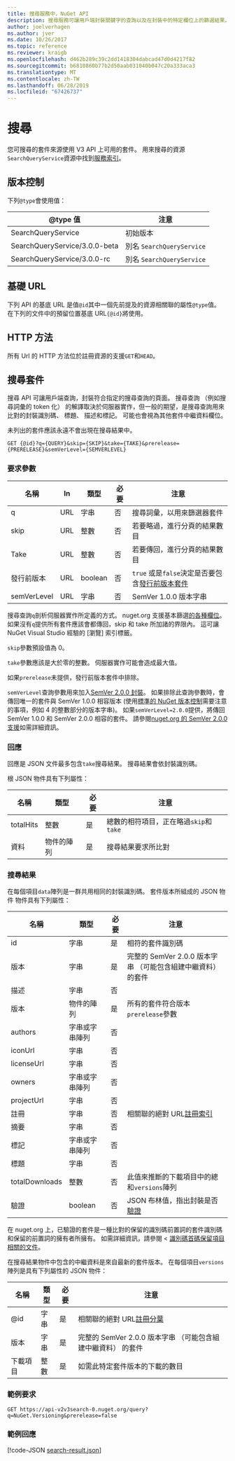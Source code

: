 ```yaml
---
title: 搜尋服務中，NuGet API
description: 搜尋服務可讓用戶端封裝關鍵字的查詢以及在封裝中的特定欄位上的篩選結果。
author: joelverhagen
ms.author: jver
ms.date: 10/26/2017
ms.topic: reference
ms.reviewer: kraigb
ms.openlocfilehash: d462b289c39c2dd1418304dabcad47d0d4217f82
ms.sourcegitcommit: b6810860b77b2d50aab031040b047c20a333aca3
ms.translationtype: MT
ms.contentlocale: zh-TW
ms.lasthandoff: 06/28/2019
ms.locfileid: "67426737"
---
```

# <a name="search"></a>搜尋

您可搜尋的套件來源使用 V3 API 上可用的套件。 用來搜尋的資源`SearchQueryService`資源中找到[服務索引](service-index.md)。

## <a name="versioning"></a>版本控制

下列`@type`會使用值：

@type 值                   | 注意
----------------------------- | -----
SearchQueryService            | 初始版本
SearchQueryService/3.0.0-beta | 別名 `SearchQueryService`
SearchQueryService/3.0.0-rc   | 別名 `SearchQueryService`

## <a name="base-url"></a>基礎 URL

下列 API 的基底 URL 是值`@id`其中一個先前提及的資源相關聯的屬性`@type`值。 在下列的文件中的預留位置基底 URL`{@id}`將使用。

## <a name="http-methods"></a>HTTP 方法

所有 Url 的 HTTP 方法位於註冊資源的支援`GET`和`HEAD`。

## <a name="search-for-packages"></a>搜尋套件

搜尋 API 可讓用戶端查詢，封裝符合指定的搜尋查詢的頁面。 搜尋查詢 （例如搜尋詞彙的 token 化） 的解譯取決於伺服器實作，但一般的期望，是搜尋查詢用來比對的封裝識別碼、 標題、 描述和標記。 可能也會視為其他套件中繼資料欄位。

未列出的套件應該永遠不會出現在搜尋結果中。

    GET {@id}?q={QUERY}&skip={SKIP}&take={TAKE}&prerelease={PRERELEASE}&semVerLevel={SEMVERLEVEL}

### <a name="request-parameters"></a>要求參數

名稱        | In     | 類型    | 必要 | 注意
----------- | ------ | ------- | -------- | -----
q           | URL    | 字串  | 否       | 搜尋詞彙，以用來篩選器套件
skip        | URL    | 整數 | 否       | 若要略過，進行分頁的結果數目
Take        | URL    | 整數 | 否       | 若要傳回，進行分頁的結果數目
發行前版本  | URL    | boolean | 否       | `true` 或是`false`決定是否要包含[發行前版本套件](../create-packages/prerelease-packages.md)
semVerLevel | URL    | 字串  | 否       | SemVer 1.0.0 版本字串 

搜尋查詢`q`剖析伺服器實作所定義的方式。 nuget.org 支援基本篩選[的各種欄位](../consume-packages/finding-and-choosing-packages.md#search-syntax)。 如果沒有`q`提供所有套件應該會都傳回，skip 和 take 所加諸的界限內。 這可讓 NuGet Visual Studio 經驗的 [瀏覽] 索引標籤。

`skip`參數預設值為 0。

`take`參數應該是大於零的整數。 伺服器實作可能會造成最大值。

如果`prerelease`未提供，發行前版本套件中排除。

`semVerLevel`查詢參數用來加入[SemVer 2.0.0 封裝](https://github.com/NuGet/Home/wiki/SemVer2-support-for-nuget.org-%28server-side%29#identifying-semver-v200-packages)。
如果排除此查詢參數時，會傳回唯一的套件與 SemVer 1.0.0 相容版本 (使用[標準的 NuGet 版本控制](../reference/package-versioning.md)需要注意的事項，例如 4 的整數部分的版本字串)。
如果`semVerLevel=2.0.0`提供，將傳回 SemVer 1.0.0 和 SemVer 2.0.0 相容的套件。 請參閱[nuget.org 的 SemVer 2.0.0 支援](https://github.com/NuGet/Home/wiki/SemVer2-support-for-nuget.org-%28server-side%29)如需詳細資訊。

### <a name="response"></a>回應

回應是 JSON 文件最多包含`take`搜尋結果。 搜尋結果會依封裝識別碼。

根 JSON 物件具有下列屬性：

名稱      | 類型             | 必要 | 注意
--------- | ---------------- | -------- | -----
totalHits | 整數          | 是      | 總數的相符項目，正在略過`skip`和 `take`
資料      | 物件的陣列 | 是      | 搜尋結果要求所比對

### <a name="search-result"></a>搜尋結果

在每個項目`data`陣列是一群共用相同的封裝識別碼。 套件版本所組成的 JSON 物件
物件具有下列屬性：

名稱           | 類型                       | 必要 | 注意
-------------- | -------------------------- | -------- | -----
id             | 字串                     | 是      | 相符的套件識別碼
版本        | 字串                     | 是      | 完整的 SemVer 2.0.0 版本字串 （可能包含組建中繼資料） 的套件
描述    | 字串                     | 否       | 
版本       | 物件的陣列           | 是      | 所有的套件符合版本`prerelease`參數
authors        | 字串或字串陣列 | 否       | 
iconUrl        | 字串                     | 否       | 
licenseUrl     | 字串                     | 否       | 
owners         | 字串或字串陣列 | 否       | 
projectUrl     | 字串                     | 否       | 
註冊   | 字串                     | 否       | 相關聯的絕對 URL[註冊索引](registration-base-url-resource.md#registration-index)
摘要        | 字串                     | 否       | 
標記           | 字串或字串陣列 | 否       | 
標題          | 字串                     | 否       | 
totalDownloads | 整數                    | 否       | 此值來推斷的下載項目中的總和`versions`陣列
驗證       | boolean                    | 否       | JSON 布林值，指出封裝是否[驗證](../nuget-org/id-prefix-reservation.md)

在 nuget.org 上，已驗證的套件是一種比對的保留的識別碼前置詞的套件識別碼和保留的前置詞的擁有者所擁有。 如需詳細資訊，請參閱 <<c0> [ 識別碼首碼保留項目相關的文件](../reference/id-prefix-reservation.md)。

在搜尋結果物件中包含的中繼資料是來自最新的套件版本。 在每個項目`versions`陣列是具有下列屬性的 JSON 物件：

名稱      | 類型    | 必要 | 注意
--------- | ------- | -------- | -----
@id       | 字串  | 是      | 相關聯的絕對 URL[註冊分葉](registration-base-url-resource.md#registration-leaf)
版本   | 字串  | 是      | 完整的 SemVer 2.0.0 版本字串 （可能包含組建中繼資料） 的套件
下載項目 | 整數 | 是      | 如需此特定套件版本的下載的數目

### <a name="sample-request"></a>範例要求

    GET https://api-v2v3search-0.nuget.org/query?q=NuGet.Versioning&prerelease=false

### <a name="sample-response"></a>範例回應

[!code-JSON [search-result.json](./_data/search-result.json)]
